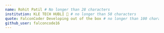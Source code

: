 ```yaml
---
name: Rohit Patil # No longer than 28 characters
institution: KLE TECH HUBLI 🚩 # no longer than 58 characters
quote: FalconCoder Developing out of the box # no longer than 100 characters, avoid using quotes(") to guarantee the format remains the same.
github_user: falconcode16
---
```

